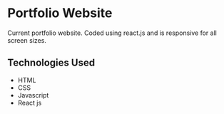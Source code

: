 # Portfolio Website

Current portfolio website. Coded using react.js and is responsive for all screen sizes.

## Technologies Used

- HTML
- CSS
- Javascript
- React js
